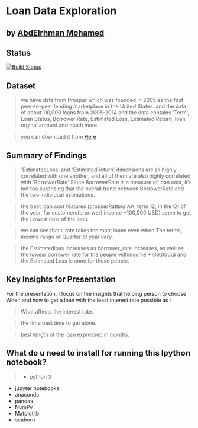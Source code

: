 # Loan Data Exploration
##  by [AbdElrhman Mohamed](https://www.linkedin.com/in/abdelrhman-m/)

##  Status
[![Build Status](https://img.shields.io/travis/twbs/bootstrap/v4-dev.svg)](https://github.com/superbido/fav-moviewebsite/edit/master/README.md)

## Dataset

> we have data from Prosper which was founded in 2005 as the first peer-to-peer lending marketplace in the United States. and the data of about 110,000 loans from 2005-2014 and the data contains 'Term', Loan Status, Borrower Rate, Estimated Loss, Estimated Return, loan orginal amount and much more. 

>you can download it from [Here](https://s3.amazonaws.com/udacity-hosted-downloads/ud651/prosperLoanData.csv)


## Summary of Findings

> 'EstimatedLoss' and 'EstimatedReturn' dimensions are all highly correlated with one another, and all of them are also highly correlated with 'BorrowerRate' Since BorrowerRate is a measure of loan cost, it's not too surprising that the overall trend between BorrowerRate and the two individual estimations.

> the best loan cost features (propserRatting AA, term 12, in the Q1 of the year, for customers(brorrwer) income  +100,000 USD) seem to get the Lowest cost of the loan.

> we can see that `C` rate takes the most loans even when The terms, income range or Quarter of year vary.

> the Estimatedloss increases as borrower_rate increases,
as well as the lowesr borrower rate for the people withincome +100,000\\$ and the Estimated Loss is none for those people.


## Key Insights for Presentation

For the presentation, I focus on the insights that helping person to choose When and how to get a loan with the least interest rate possible as :
> What affects the interest rate.

> the time best time to get alone.

>  best length of the loan expressed in months.

## What do u need to install for running this Ipython notebook?
>* python 3
* jupyter notebooks 
* anaconda
* pandas
* NumPy
* Matplotlib
* seaborn
